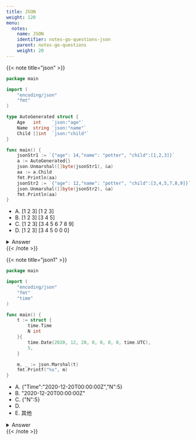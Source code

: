 ```yaml
---
title: JSON
weight: 120
menu:
  notes:
    name: JSON
    identifier: notes-go-questions-json
    parent: notes-go-questions
    weight: 20
---
```


{{< note title="json" >}}

```go
package main

import (
	"encoding/json"
	"fmt"
)

type AutoGenerated struct {
	Age   int    `json:"age"`
	Name  string `json:"name"`
	Child []int  `json:"child"`
}

func main() {
	jsonStr1 := `{"age": 14,"name": "potter", "child":[1,2,3]}`
	a := AutoGenerated{}
	json.Unmarshal([]byte(jsonStr1), &a)
	aa := a.Child
	fmt.Println(aa)
	jsonStr2 := `{"age": 12,"name": "potter", "child":[3,4,5,7,8,9]}`
	json.Unmarshal([]byte(jsonStr2), &a)
	fmt.Println(aa)
}
```
- A. [1 2 3] [1 2 3]
- B. [1 2 3] [3 4 5]
- C. [1 2 3] [3 4 5 6 7 8 9]
- D. [1 2 3] [3 4 5 0 0 0]

<details>
<summary>Answer</summary>
<pre><a href="https://go.dev/play/p/BRdAwDKfZt4" target="_blank">Try it</a>
<code>B
</code></pre></details>
{{< /note >}}



{{< note title="json1" >}}

```go
package main

import (
	"encoding/json"
	"fmt"
	"time"
)

func main() {
	t := struct {
		time.Time
		N int
	}{
		time.Date(2020, 12, 20, 0, 0, 0, 0, time.UTC),
		5,
	}

	m, _ := json.Marshal(t)
	fmt.Printf("%s", m)
}
```
- A. {"Time":"2020-12-20T00:00:00Z","N":5}
- B. "2020-12-20T00:00:00Z"
- C. {"N":5}
- D. <nil>
- E. 其他

<details>
<summary>Answer</summary>
<pre><a href="https://go.dev/play/p/ylPvSph0WKu" target="_blank">Try it</a>
<code>B
</code></pre></details>
{{< /note >}}
